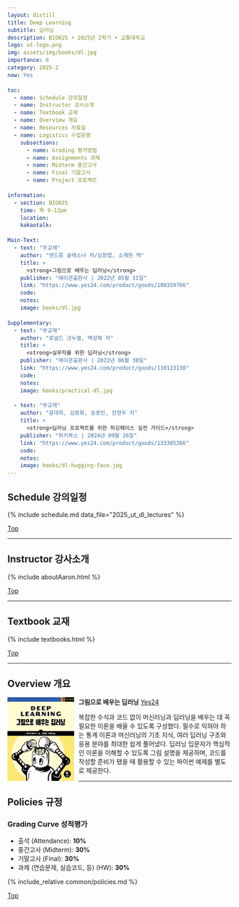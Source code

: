 ```yaml
---
layout: distill
title: Deep Learning
subtitle: 딥러닝
description: BIO025 • 2025년 2학기 • 교통대학교
logo: ut-logo.png
img: assets/img/books/dl.jpg
importance: 6
category: 2025-2
now: Yes

toc:
  - name: Schedule 강의일정
  - name: Instructor 강사소개
  - name: Textbook 교재
  - name: Overview 개요
  - name: Resources 자료실
  - name: Logistics 수업운영
    subsections:
      - name: Grading 평가방법
      - name: Assignments 과제
      - name: Midterm 중간고사
      - name: Final 기말고사
      - name: Project 프로젝트

information:
  - section: BIO025
    time: 목 9-12pm
    location:
    kakaotalk:

Main-Text:
  - text: "주교재"
    author: "앤드류 글래스너 저/김창엽, 소재현 역"
    title: >
      <strong>그림으로 배우는 딥러닝</strong>
    publisher: "에이콘출판사 | 2022년 05월 31일"
    link: "https://www.yes24.com/product/goods/109359766"
    code:
    notes:
    image: books/dl.jpg

Supplementary:
  - text: "부교재"
    author: "로널드 크누젤, 백성복 저"
    title: >
      <strong>실무자를 위한 딥러닝</strong>
    publisher: "에이콘출판사 | 2022년 06월 30일"
    link: "https://www.yes24.com/product/goods/110123138"
    code:
    notes:
    image: books/practical-dl.jpg

  - text: "부교재"
    author: "윤대희, 김동화, 송종민, 진현두 저"
    title: >
      <strong>딥러닝 프로젝트를 위한 허깅페이스 실전 가이드</strong>
    publisher: "위키북스 | 2024년 09월 26일"
    link: "https://www.yes24.com/product/goods/133305266"
    code:
    notes:
    image: books/dl-hugging-face.jpg
---
```


## Schedule 강의일정

{% include schedule.md data_file="2025_ut_dl_lectures" %}

<a class="btncv" href="#">Top</a>

---

## Instructor 강사소개

{% include aboutAaron.html %}

<a class="btncv" href="#">Top</a>

---

## Textbook 교재

{% include textbooks.html %}

<a class="btncv" href="#">Top</a>

---

## Overview 개요

<img style="float: left; width: 150px; margin: 0 10px 10px 0;" src="/assets/img/books/dl.jpg" />

<strong>그림으로 배우는 딥러닝</strong> <a href="https://www.yes24.com/product/goods/109359766">Yes24</a>

복잡한 수식과 코드 없이 머신러닝과 딥러닝을 배우는 데 꼭 필요한 이론을 배울 수 있도록 구성했다. 필수로 익혀야 하는 통계 이론과 머신러닝의 기초 지식, 여러 딥러닝 구조와 응용 분야를 최대한 쉽게 풀어냈다. 딥러닝 입문자가 핵심적인 이론을 이해할 수 있도록 그림 설명을 제공하며, 코드를 작성할 준비가 됐을 때 활용할 수 있는 파이썬 예제를 별도로 제공한다.

---

## Policies 규정

### Grading Curve 성적평가

- 출석 (Attendance): **10%**
- 중간고사 (Midterm): **30%**
- 기말고사 (Final): **30%**
- 과제 (연습문제, 실습코드, 등) (HW): **30%**

{% include_relative common/policies.md %}

<a class="btncv" href="#">Top</a>
